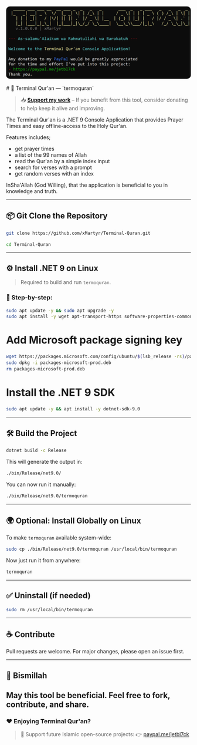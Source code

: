 <p align="center">
  <img src="media/1.png" alt="Terminal Quran" style="max-width:100%; border-radius: 10px;">
</p>
# 🕋 Terminal Qur'an — `termoquran`

> 📥 **[Support my work](https://paypal.me/jetbl7ck)** – If you benefit from this tool, consider donating to help keep it alive and improving.

The Terminal Qur'an is a .NET 9 Console Application that provides Prayer Times and easy offline-access to the Holy Qur'an.

Features includes;
- get prayer times
- a list of the 99 names of Allah
- read the Qur'an by a simple index input
- search for verses with a prompt
- get random verses with an index

InSha'Allah (God Willing), that the application is beneficial to you in knowledge and truth.

---

## 📦 Git Clone the Repository

```bash
git clone https://github.com/xMartyr/Terminal-Quran.git
```
```bash
cd Terminal-Quran
```

---

## ⚙️ Install .NET 9 on Linux

> Required to build and run `termoquran`.

### 🧪 Step-by-step:

```bash
sudo apt update -y && sudo apt upgrade -y
sudo apt install -y wget apt-transport-https software-properties-common
```
# Add Microsoft package signing key
```bash
wget https://packages.microsoft.com/config/ubuntu/$(lsb_release -rs)/packages-microsoft-prod.deb -O packages-microsoft-prod.deb
sudo dpkg -i packages-microsoft-prod.deb
rm packages-microsoft-prod.deb
```
# Install the .NET 9 SDK
```bash
sudo apt update -y && apt install -y dotnet-sdk-9.0
```

---

## 🛠️ Build the Project

```bash
dotnet build -c Release
```

This will generate the output in:

```bash
./bin/Release/net9.0/
```

You can now run it manually:

```bash
./bin/Release/net9.0/termoquran
```

---

## 🌍 Optional: Install Globally on Linux

To make `termoquran` available system-wide:

```bash
sudo cp ./bin/Release/net9.0/termoquran /usr/local/bin/termoquran
```

Now just run it from anywhere:

```bash
termoquran
```

---

## ✅ Uninstall (if needed)

```bash
sudo rm /usr/local/bin/termoquran
```

---

## ☕ Contribute

Pull requests are welcome. For major changes, please open an issue first.

---

## 🙏 Bismillah

May this tool be beneficial. Feel free to fork, contribute, and share.
---

### ❤️ Enjoying Terminal Qur'an?

> 🕋 Support future Islamic open-source projects:
> 👉 [paypal.me/jetbl7ck](https://paypal.me/jetbl7ck)
